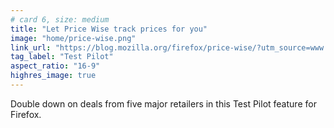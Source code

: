 ```yaml
---
# card 6, size: medium
title: "Let Price Wise track prices for you"
image: "home/price-wise.png"
link_url: "https://blog.mozilla.org/firefox/price-wise/?utm_source=www.mozilla.org&utm_medium=referral&utm_campaign=homepage&utm_content=card"
tag_label: "Test Pilot"
aspect_ratio: "16-9"
highres_image: true
---
```

Double down on deals from five major retailers in this Test Pilot feature for Firefox.
